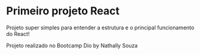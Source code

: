 # Primeiro projeto React

Projeto super simples para entender a estrutura e o principal funcionamento do React!

Projeto realizado no Bootcamp Dio by Nathally Souza




